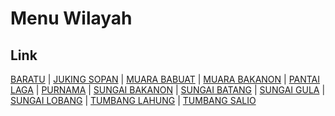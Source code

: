 # Menu Wilayah

## Link

[BARATU](https://github.com/gigit-pemilu/pemilu-2024-62-kalimantan-tengah/tree/main/pileg-dpr/hitung-suara/sub/62-kalimantan-tengah/sub/12-murung-raya/sub/04-permata-intan/sub/2009-baratu)
 | 
[JUKING SOPAN](https://github.com/gigit-pemilu/pemilu-2024-62-kalimantan-tengah/tree/main/pileg-dpr/hitung-suara/sub/62-kalimantan-tengah/sub/12-murung-raya/sub/04-permata-intan/sub/2010-juking-sopan)
 | 
[MUARA BABUAT](https://github.com/gigit-pemilu/pemilu-2024-62-kalimantan-tengah/tree/main/pileg-dpr/hitung-suara/sub/62-kalimantan-tengah/sub/12-murung-raya/sub/04-permata-intan/sub/2011-muara-babuat)
 | 
[MUARA BAKANON](https://github.com/gigit-pemilu/pemilu-2024-62-kalimantan-tengah/tree/main/pileg-dpr/hitung-suara/sub/62-kalimantan-tengah/sub/12-murung-raya/sub/04-permata-intan/sub/1004-muara-bakanon)
 | 
[PANTAI LAGA](https://github.com/gigit-pemilu/pemilu-2024-62-kalimantan-tengah/tree/main/pileg-dpr/hitung-suara/sub/62-kalimantan-tengah/sub/12-murung-raya/sub/04-permata-intan/sub/2008-pantai-laga)
 | 
[PURNAMA](https://github.com/gigit-pemilu/pemilu-2024-62-kalimantan-tengah/tree/main/pileg-dpr/hitung-suara/sub/62-kalimantan-tengah/sub/12-murung-raya/sub/04-permata-intan/sub/2005-purnama)
 | 
[SUNGAI BAKANON](https://github.com/gigit-pemilu/pemilu-2024-62-kalimantan-tengah/tree/main/pileg-dpr/hitung-suara/sub/62-kalimantan-tengah/sub/12-murung-raya/sub/04-permata-intan/sub/2018-sungai-bakanon)
 | 
[SUNGAI BATANG](https://github.com/gigit-pemilu/pemilu-2024-62-kalimantan-tengah/tree/main/pileg-dpr/hitung-suara/sub/62-kalimantan-tengah/sub/12-murung-raya/sub/04-permata-intan/sub/2002-sungai-batang)
 | 
[SUNGAI GULA](https://github.com/gigit-pemilu/pemilu-2024-62-kalimantan-tengah/tree/main/pileg-dpr/hitung-suara/sub/62-kalimantan-tengah/sub/12-murung-raya/sub/04-permata-intan/sub/2001-sungai-gula)
 | 
[SUNGAI LOBANG](https://github.com/gigit-pemilu/pemilu-2024-62-kalimantan-tengah/tree/main/pileg-dpr/hitung-suara/sub/62-kalimantan-tengah/sub/12-murung-raya/sub/04-permata-intan/sub/2007-sungai-lobang)
 | 
[TUMBANG LAHUNG](https://github.com/gigit-pemilu/pemilu-2024-62-kalimantan-tengah/tree/main/pileg-dpr/hitung-suara/sub/62-kalimantan-tengah/sub/12-murung-raya/sub/04-permata-intan/sub/1006-tumbang-lahung)
 | 
[TUMBANG SALIO](https://github.com/gigit-pemilu/pemilu-2024-62-kalimantan-tengah/tree/main/pileg-dpr/hitung-suara/sub/62-kalimantan-tengah/sub/12-murung-raya/sub/04-permata-intan/sub/2003-tumbang-salio)

